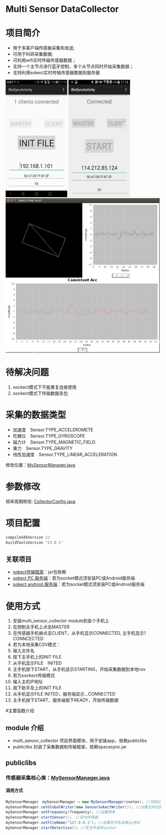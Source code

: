 Multi Sensor DataCollector
===

# 项目简介
* 用于多客户端传感器采集和发送;
* 可用于科研采集数据;
* 可利用wifi实时传输传感器数据；
* 支持一个主节点进行蓝牙控制，多个从节点同时开始采集数据；
* 支持利用sokect实时传输传感器数据到服务器

<img src="./imgs/s5.png" width=200 height=380 />
<img src="./imgs/s7.png" width=200 height=380 />
<img src="./imgs/s6.png" width=500 height=500 />



# 待解决问题
1. sockect模式下不能重复连接使用
2. sockect模式下传输数据丢包

# 采集的数据类型
* 加速度　Sensor.TYPE_ACCELEROMETE
* 陀螺仪　Sensor.TYPE_GYROSCOPE
* 磁力计　Sensor.TYPE_MAGNETIC_FIELD
* 重力　Sensor.TYPE_GRAVITY
* 线性加速度　Sensor.TYPE_LINEAR_ACCELERATION

修改位置：[MySensorManager.java](publiclibs/src/main/java/com/leocai/publiclibs/multidecicealign/MySensorManager.java)

# 参数修改
频率周期修改: [CollectorConfig.java](multi_sensor_collector/src/main/java/com/leocai/multidevicesalign/CollectorConfig.java)

# 项目配置
```gradle
compileSdkVersion 23
buildToolsVersion "23.0.1"
```
## 关联项目
* [sokect传输框架](https://github.com/LeoCai/iSpaceSync)：jar包依赖
* [sokect PC 服务端](https://github.com/LeoCai/SpaceSync-PC-Demo)：若为socket模式须安装PC或Android服务端
* [sokect android 服务端](https://github.com/LeoCai/SpaceSync-Android-Demo)：若为socket模式须安装PC或Android服务端

# 使用方式
1. 安装multi_sensor_collector module到各个手机上
2. 在控制主手机上点击MASTER
3. 在传感器手机熵点击CLIENT，从手机显示CONNECTED, 主手机显示1 CONNCECTED
4. 若为本地采集CSV模式：
  1. 输入文件名
  2. 按下主手机上的INIT FILE
  3. 从手机显示FILE　INITED
  4. 主手机按下START，从手机显示STARTING，开始采集数据到本地csv
5. 若为sockect传输模式
  1. 输入主机IP地址
  2. 按下助手及上的INIT FILE
  3. 从手机显示FILE INITED，服务端显示...CONNECTED
  4. 主手机按下START，服务端按下READY，开始传输数据
  
#主要函数介绍
## module 介绍
* multi_sensor_collector 项目界面模块，用于安装app，依赖publiclibs
* publiclibs 封装了采集数据和传输框架，依赖spacesync.jar

## publiclibs
### 传感器采集核心类：[MySensorManager.java](https://github.com/LeoCai/Multi-Sensor-DataCollector/blob/master/publiclibs/src/main/java/com/leocai/publiclibs/multidecicealign/MySensorManager.java)
#### 调用方式
```java
MySensorManager　mySensorManager = new MySensorManager(contex); //初始化
mySensorManager.setGlobalWriter(new SensorSokectWriter()); //设置文件还是socket
mySensorManager.setFrequency(frequency); //设置频率
mySensorManager.startSensor();　//启动传感器
mySensorManager.setFileName("127.0.0.1"); //设置文件名或者ip地址
mySensorManager.startDetection(); //写文件或写socket
```
